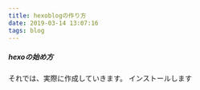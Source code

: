```yaml
---
title: hexoblogの作り方
date: 2019-03-14 13:07:16
tags: blog
---
```

##### hexoの始め方

それでは、実際に作成していきます。
インストールします
